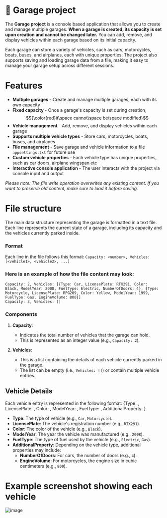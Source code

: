 # 🚗 Garage project

The **Garage project** is a console based application that allows you to create and manage multiple garages. **When a garage is created, its capacity is set upon creation and cannot be changed later.** You can add, remove, and display vehicles within each garage based on its initial capacity.

Each garage can store a variety of vehicles, such as cars, motorcycles, boats, buses, and airplanes, each with unique properties. The project also supports saving and loading garage data from a file, making it easy to manage your garage setup across different sessions.

# Features
* **Multiple garages** - Create and manage multiple garages, each with its own capacity
* **Fixed capacity** - Once a garage's capacity is set during creation, $${\color{red}it\space cannot\space be\space modified}$$
* **Vehicle management** - Add, remove, and display vehicles within each garage
* **Supports multiple vehicle types** - Store cars, motorcycles, boats, buses, and airplanes
* **File management** - Save garage and vehicle information to a file `appsettings.txt` for future use
* **Custom vehicle properties** - Each vehicle type has unique properties, such as car doors, airplane wingspan etc
* **Interactive console application** - The user interacts with the project via console input and output

*Please note: The file write operation overwrites any existing content. If you want to preserve old content, make sure to load it before saving.*

# File structure

The main data structure representing the garage is formatted in a text file. Each line represents the current state of a garage, including its capacity and the vehicles currently parked inside.

### Format

Each line in the file follows this format:
`Capacity: <number>, Vehicles: [<vehicle1>, <vehicle2>, ...]`
### Here is an example of how the file content may look:

```
Capacity: 2, Vehicles: [{Type: Car, LicensePlate: RTX291, Color: Black, ModelYear: 2008, FuelType: Electric, NumberOfDoors: 4}, {Type: Motorcycle, LicensePlate: RPG209, Color: Yellow, ModelYear: 1999, FuelType: Gas, EngineVolume: 800}]
Capacity: 3, Vehicles: []
```

### Components

1. **Capacity**: 
   - Indicates the total number of vehicles that the garage can hold. 
   - This is represented as an integer value (e.g., `Capacity: 2`).

2. **Vehicles**: 
   - This is a list containing the details of each vehicle currently parked in the garage. 
   - The list can be empty (i.e., `Vehicles: []`) or contain multiple vehicle entries.

## Vehicle Details

Each vehicle entry is represented in the following format:
{Type: <VehicleType>, LicensePlate: <LicensePlate>, Color: <Color>, ModelYear: <Year>, FuelType: <FuelType>, AdditionalProperty: <Value>}
- **Type**: The type of vehicle (e.g., `Car`, `Motorcycle`).
- **LicensePlate**: The vehicle's registration number (e.g., `RTX291`).
- **Color**: The color of the vehicle (e.g., `Black`).
- **ModelYear**: The year the vehicle was manufactured (e.g., `2008`).
- **FuelType**: The type of fuel used by the vehicle (e.g., `Electric`, `Gas`).
- **AdditionalProperty**: Depending on the vehicle type, additional properties may include:
  - **NumberOfDoors**: For cars, the number of doors (e.g., `4`).
  - **EngineVolume**: For motorcycles, the engine size in cubic centimeters (e.g., `800`).

# Example screenshot showing each vehicle
![image](https://github.com/user-attachments/assets/96450cee-a521-450d-bf14-b737635b1d01)

